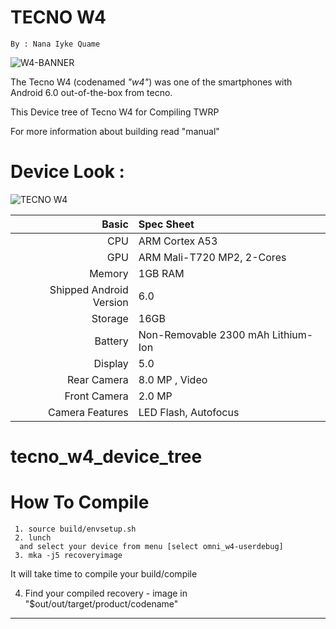 
TECNO W4
==============
```
By : Nana Iyke Quame
```
![W4-BANNER](http://smartphonetobuy.com/wp-content/uploads/2016/04/Tecno-W4-Price-In-Nigeria.jpg)

The Tecno W4  (codenamed _"w4"_) was one of the smartphones with Android 6.0 out-of-the-box  from tecno.

This Device tree of Tecno W4 for Compiling TWRP

For more information about building read "manual"

Device Look :
==============
![TECNO W4](https://www.naijatechguide.com/wp-content/uploads/2016/04/tecno-w4.jpg)

Basic        | Spec Sheet
------------:|:------------------------
CPU          |  ARM Cortex A53 | 1.3GHz Quad-Core | MT6580
GPU          | ARM Mali-T720 MP2, 2-Cores
Memory       | 1GB RAM
Shipped Android Version | 6.0
Storage      | 16GB
Battery      | Non-Removable 2300 mAh Lithium-Ion
Display      | 5.0
Rear Camera | 8.0 MP , Video
Front Camera | 2.0 MP
Camera Features | LED Flash, Autofocus


# tecno_w4_device_tree

# How To Compile

```
 1. source build/envsetup.sh
 2. lunch
  and select your device from menu [select omni_w4-userdebug]
 3. mka -j5 recoveryimage
```
It will take time to compile your build/compile

 4. Find your compiled recovery - image in "$out/out/target/product/codename"


---------------
